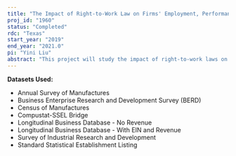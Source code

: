 ```yaml
---
title: "The Impact of Right-to-Work Law on Firms' Employment, Performance, and Financial Decisions: Evidence from a Natural Experiment"
proj_id: "1960"
status: "Completed"
rdc: "Texas"
start_year: "2019"
end_year: "2021.0"
pi: "Yini Liu"
abstract: "This project will study the impact of right-to-work laws on firms’ labor characteristics including employment, wages, and firms’ financial characteristics including market value, profitability, leverage, cash holdings, R&D, and other investments. We plan to analyze the recent right-to-work legislation as a natural experiment, using a difference-in-difference-in-differences (DiDiD) method which compares public firms in the states that recently passed right-to-work laws with firms in non-right-to-work states and with firms in states that adopted right-to-work laws decades ago. With the legislation change as an exogenous shift, we will be able to obtain a clean identification of the effects of labor unions on firms’ financial decisions, employment, and performance."
---
```


**Datasets Used:**

  - Annual Survey of Manufactures 
  - Business Enterprise Research and Development Survey (BERD) 
  - Census of Manufactures 
  - Compustat-SSEL Bridge 
  - Longitudinal Business Database - No Revenue 
  - Longitudinal Business Database - With EIN and Revenue 
  - Survey of Industrial Research and Development 
  - Standard Statistical Establishment Listing 

